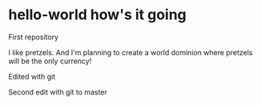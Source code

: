 # hello-world how's it going
First repository

I like pretzels. And I'm planning to create a world dominion where pretzels will be the only currency!

Edited with git

Second edit with git to master